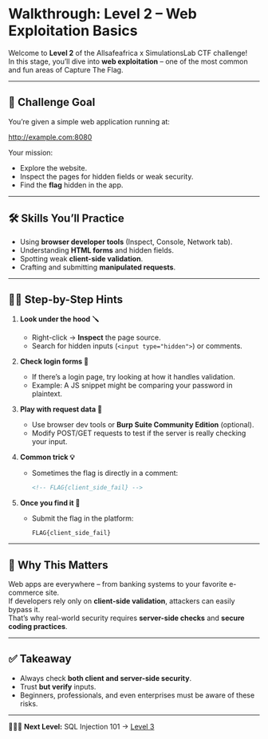 # Walkthrough: Level 2 – Web Exploitation Basics  

Welcome to **Level 2** of the Allsafeafrica x SimulationsLab CTF challenge!  
In this stage, you’ll dive into **web exploitation** – one of the most common and fun areas of Capture The Flag.  

---

## 🎯 Challenge Goal  
You’re given a simple web application running at:  

http://example.com:8080


Your mission:  
- Explore the website.  
- Inspect the pages for hidden fields or weak security.  
- Find the **flag** hidden in the app.  

---

## 🛠️ Skills You’ll Practice  
- Using **browser developer tools** (Inspect, Console, Network tab).  
- Understanding **HTML forms** and hidden fields.  
- Spotting weak **client-side validation**.  
- Crafting and submitting **manipulated requests**.  

---

## 🕵🏾 Step-by-Step Hints  

1. **Look under the hood 🪛**  
   - Right-click → **Inspect** the page source.  
   - Search for hidden inputs (`<input type="hidden">`) or comments.  

2. **Check login forms 🔐**  
   - If there’s a login page, try looking at how it handles validation.  
   - Example: A JS snippet might be comparing your password in plaintext.  

3. **Play with request data 📨**  
   - Use browser dev tools or **Burp Suite Community Edition** (optional).  
   - Modify POST/GET requests to test if the server is really checking your input.  

4. **Common trick 💡**  
   - Sometimes the flag is directly in a comment:  
     ```html
     <!-- FLAG{client_side_fail} -->
     ```  

5. **Once you find it 🎉**  
   - Submit the flag in the platform:  
     ```
     FLAG{client_side_fail}
     ```  

---

## 📖 Why This Matters  
Web apps are everywhere – from banking systems to your favorite e-commerce site.  
If developers rely only on **client-side validation**, attackers can easily bypass it.  
That’s why real-world security requires **server-side checks** and **secure coding practices**.  

---

## ✅ Takeaway  
- Always check **both client and server-side security**.  
- Trust **but verify** inputs.  
- Beginners, professionals, and even enterprises must be aware of these risks.  

---

👩🏾‍💻 **Next Level:** SQL Injection 101 →  [Level 3](https://github.com/Allsafeafrica/Allsafeafrica-CTF/blob/main/docs/walkthroughs/level3.md) 
